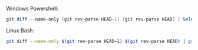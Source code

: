 Windows Powershell:
```powershell
git diff --name-only (git rev-parse HEAD~1) (git rev-parse HEAD) | Select-String -Pattern '^packs/' | ForEach-Object { ($_.Line -split '/')[1] } | Sort-Object | Get-Unique | ConvertTo-Json
```
Linux Bash:
```bash
git diff --name-only $(git rev-parse HEAD~1) $(git rev-parse HEAD) | grep '^packs/' | cut -d'/' -f2 | sort | uniq | jq -R -s 'split("\n")[:-1]'
```
